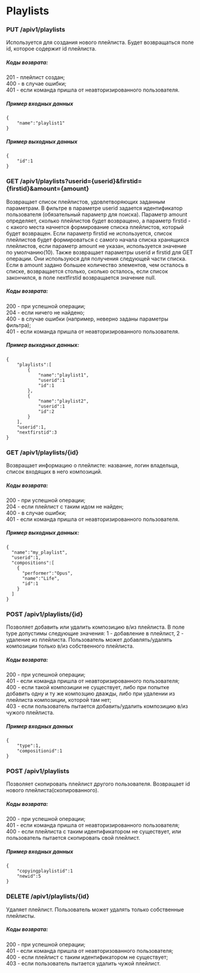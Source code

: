 # Playlists

### PUT /apiv1/playlists

Используется для создания нового плейлиста. Будет возвращаться поле id, которое содержит id плейлиста.

##### Коды возврата:
201 - плейлист создан;<br />
400 - в случае ошибки;<br />
401 - если команда пришла от неавторизированного пользователя.<br />

##### Пример входных данных
    {
        "name":"playlist1"
    }
    
##### Пример выходных данных
    {
        "id":1
    }

### GET /apiv1/playlists?userid={userid}&firstid={firstid}&amount={amount}

Возвращает список плейлистов, удовлетворяющих заданным параметрам. В фильтре в параметре userid задается идентификатор пользователя
(обязательный параметр для поиска). Параметр amount определяет, сколько плейлистов будет возвращено, 
а параметр firstid - с какого места начнется формирование списка плейлистов, который будет возвращен. Если параметр
firstid не используется, список плейлистов будет формироваться с самого начала списка хранящихся плейлистов, если параметр amount не указан,
используется значение по умолчанию(10). Также возвращает параметры userid и firstid для GET операции. Они используюся 
для получения следующей части списка. Если в amount задано большее количество элементов, чем осталось в списке,
возвращается столько, сколько осталось, если список закончился, в поле nextfirstid возвращается значение null.

##### Коды возврата:
200 - при успешной операции;<br />
204 - если ничего не найдено;<br />
400 - в случае ошибки (например, неверно заданы параметры фильтра);<br />
401 - если команда пришла от неавторизированного пользователя.<br />

##### Пример выходных данных:
    {
        "playlists":[
            {
                "name":"playlist1",
                "userid":1
                "id":1
            },
            {
                "name":"playlist2",
                "userid":1
                "id":2
            }
        ],
        "userid":1,
        "nextfirstid":3
    }

### GET /apiv1/playlists/{id}

Возвращает информацию о плейлисте: название, логин владельца, список входящих в него композиций.

##### Коды возврата:
200 - при успешной операции;<br />
204 - если плейлист с таким идом не найден;<br />
400 - в случае ошибки;<br />
401 - если команда пришла от неавторизированного пользователя.<br />

##### Пример выходных данных:
    {
      "name":"my_playlist",
      "userid":1,
      "compositions":[
        {
          "performer":"Opus",
          "name":"Life",
          "id":1
        }
      ]
    }

    
### POST /apiv1/playlists/{id}

Позволяет добавить или удалить композицию в/из плейлиста. В поле type допустимы следующие значения:  1 - добавление в плейлист, 2 - удаление из плейлиста. Пользователь может добавлять/удалять композиции только в/из собственного плейлиста.

##### Коды возврата:
200 - при успешной операции;<br />
401 - если команда пришла от неавторизированного пользователя;<br />
400 - если такой композиции не существует, либо при попытке добавить одну и ту же композцию дважды, либо при 
удалении из плейлиста композиции, которой там нет;<br />
403 - если пользователь пытается добавить/удалить композицию в/из чужого плейлиста.<br />

##### Пример входных данных
    {
        "type":1,
        "compositionid":1
    }
    
### POST /apiv1/playlists

Позволяет скопировать плейлист другого пользователя. Возвращает id нового плейлиста(скопированного).

##### Коды возврата:
200 - при успешной операции;<br />
401 - если команда пришла от неавторизированного пользователя;<br />
400 - если плейлиста с таким идентификатором не существует, или пользователь пытается скопировать свой плейлист.<br />

##### Пример входных данных
    {
        "copyingplaylistid":1
        "newid":5
    }

### DELETE /apiv1/playlists/{id}

Удаляет плейлист. Пользователь может удалять только собственные плейлисты.

##### Коды возврата:
200 - при успешной операции;<br />
401 - если команда пришла от неавторизованного пользователя;<br />
400 - если плейлист с таким идентификатором не существует;<br />
403 - если пользователь пытается удалить чужой плейлист.<br />
